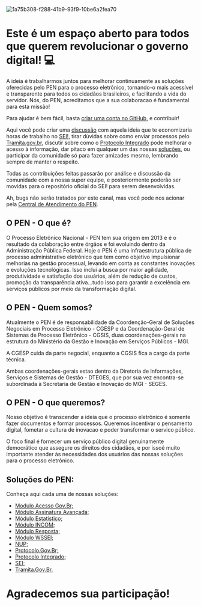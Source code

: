 ![1a75b308-f288-41b9-93f9-10be6a2fea70](https://github.com/carolfreirer/pen-comunidade/assets/76488169/8f224d41-09b8-4daa-a809-628e0534db15)

# Este é um espaço aberto para todos que querem revolucionar o governo digital! 💻

A ideia é trabalharmos juntos para melhorar continuamente as soluções oferecidas pelo PEN para o processo eletrônico, tornando-o mais acessível e transparente para todos os cidadãos brasileiros, e facilitando a vida do servidor. Nós, do PEN, acreditamos que a sua colaboracao é fundamental para esta missão!

Para ajudar é bem fácil, basta [criar uma conta no GitHub](https://docs.github.com/pt/get-started/onboarding/getting-started-with-your-github-account), e contribuir!

Aqui você pode criar uma [discussão](https://github.com/carolfreirer/pen-comunidade/discussions) com aquela ideia que te economizaria horas de trabalho no [SEI!](https://github.com/carolfreirer/pen-comunidade/blob/Principal/Solu%C3%A7%C3%B5es%20PEN/SEI.md), tirar dúvidas sobre como enviar processos pelo [Tramita.gov.br](https://github.com/carolfreirer/pen-comunidade/blob/Principal/Solu%C3%A7%C3%B5es%20PEN/Tramita.Gov.Br.md), discutir sobre como o [Protocolo Integrado](https://github.com/carolfreirer/pen-comunidade/blob/Principal/Solu%C3%A7%C3%B5es%20PEN/Protocolo%20Integrado.md) pode melhorar o acesso à informação, dar pitaco em qualquer um das nossas [soluções](https://github.com/carolfreirer/pen-comunidade/tree/Principal/Solu%C3%A7%C3%B5es%20PEN), ou participar da comunidade só para fazer amizades mesmo, lembrando sempre de manter o respeito.

Todas as contribuições feitas passarão por análise e discussão da comunidade com a nossa super equipe, e posteriormente poderão ser movidas para o repositório oficial do SEI! para serem desenvolvidas.

Ah, bugs não serão tratados por este canal, mas você pode nos acionar pela [Central de Atendimento do PEN](https://portaldeservicos.economia.gov.br).

## O PEN - O que é?

O Processo Eletrônico Nacional - PEN tem sua origem em 2013 e é o resultado da colaboração entre órgãos e foi evoluindo dentro da Administração Pública Federal. Hoje o PEN é uma infraestrutura pública de processo administrativo eletrônico que tem como objetivo impulsionar melhorias na gestão processual, levando em conta as constantes inovações e evoluções tecnológicas. Isso inclui a busca por maior agilidade, produtividade e satisfação dos usuários, além de redução de custos, promoção da transparência ativa...tudo isso para garantir a excelência em serviços públicos por meio da transformação digital.

## O PEN - Quem somos?

Atualmente o PEN é de responsabilidade da Coordenção-Geral de Soluções Negociais em Processo Eletrônico - CGESP e da Coordenação-Geral de Sistemas de Processo Eletrônico - CGSIS, duas coordenações-gerais na estrutura do Ministério da Gestão e Inovação em Serviços Públicos - MGI. 

A CGESP cuida da parte negocial, enquanto a CGSIS fica a cargo da parte técnica.

Ambas coordenações-gerais estao dentro da Diretoria de Informações, Serviços e Sistemas de Gestão - DTEGES, que por sua vez encontra-se subordinada à Secretaria de Gestão e Inovação do MGI - SEGES.

## O PEN - O que queremos?

Nosso objetivo é transcender a ideia que o processo eletrônico é somente fazer documentos e formar processos. Queremos incentivar o pensamento digital, fometar a cultura de inovacao e poder transformar o servico público.

O foco final é fornecer um serviço público digital genuinamente democrático que assegure os direitos dos cidadãos, e por issoé muito importante atender às necessidades dos usuários das nossas soluções para o processo eletrônico.

## Soluções do PEN:

Conheça aqui cada uma de nossas soluções:

- [Modulo Acesso Gov.Br;](https://github.com/carolfreirer/pen-comunidade/blob/Principal/Solu%C3%A7%C3%B5es%20PEN/M%C3%B3dulo%20Acesso%20GOV.BR.md)
- [Módulo Assinatura Avançada;](https://github.com/carolfreirer/pen-comunidade/blob/Principal/Solu%C3%A7%C3%B5es%20PEN/M%C3%B3dulo%20Assinatura%20Avan%C3%A7ada.md)
- [Módulo Estatístico;](https://github.com/carolfreirer/pen-comunidade/blob/Principal/Solu%C3%A7%C3%B5es%20PEN/M%C3%B3dulo%20Estat%C3%ADstico.md)
- [Módulo INCOM;](https://github.com/carolfreirer/pen-comunidade/blob/Principal/Solu%C3%A7%C3%B5es%20PEN/M%C3%B3dulo%20INCOM.md)
- [Módulo Resposta;](https://github.com/carolfreirer/pen-comunidade/blob/Principal/Solu%C3%A7%C3%B5es%20PEN/M%C3%B3dulo%20Resposta.md)
- [Módulo WSSEI;](https://github.com/carolfreirer/pen-comunidade/blob/Principal/Solu%C3%A7%C3%B5es%20PEN/M%C3%B3dulo%20WSSEI.md)
- [NUP;](https://github.com/carolfreirer/pen-comunidade/blob/Principal/Solu%C3%A7%C3%B5es%20PEN/NUP.md)
- [Protocolo.Gov.Br;](https://github.com/carolfreirer/pen-comunidade/blob/Principal/Solu%C3%A7%C3%B5es%20PEN/Proocolo.Gov.Br.md)
- [Protocolo Integrado;](https://github.com/carolfreirer/pen-comunidade/blob/Principal/Solu%C3%A7%C3%B5es%20PEN/Protocolo%20Integrado.md)
- [SEI;](https://github.com/carolfreirer/pen-comunidade/blob/Principal/Solu%C3%A7%C3%B5es%20PEN/SEI.md)
- [Tramita.Gov.Br.](https://github.com/carolfreirer/pen-comunidade/blob/Principal/Solu%C3%A7%C3%B5es%20PEN/Tramita.Gov.Br.md)

# Agradecemos sua participação!

